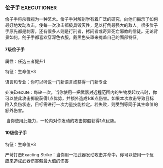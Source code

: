 ### 侩子手	EXECUTIONER

​		侩子手将杀戮视为一种艺术。侩子手对解剖学有着广泛的研究，向他们揭示了如何最好地发动攻击，使每一次攻击都极具毁灭性，足以打倒最强大的敌人。很多侩子手原先都是刺客，还有很多人则是行刑者，拷问者或奇异死亡邪教的信徒。无论背景如何，刽子手都喜欢穿深色衣服，戴黑色头罩来掩盖自己的面部特征。

#### 7级侩子手

属性：任选三者提升1

特征：生命值+3

语言和专业：你可以听说一门新语言或获得一门新专业

处决Execute：每轮一次，当你使用一把武器对近程范围内的生物发起攻击时，你可以使此攻击掷骰获得1点优势，并额外造成1d6点伤害。如果本次攻击导致目标陷入负伤状态，目标需进行一次力量技能检定。若失败，则受到等同于其生命值的额外伤害。

​		当你使用此能力，一轮内对你发动的攻击掷骰获得1点优势。

#### 10级侩子手

特征：生命值+3

严苛打击Exacting Strike：当你用一把武器发动攻击并命中，你可以使用一个反应来造成武器伤害骰最大值的伤害